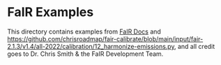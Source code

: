 # FaIR Examples
This directory contains examples from [FaIR Docs](https://docs.fairmodel.net/en/latest/examples.html) and https://github.com/chrisroadmap/fair-calibrate/blob/main/input/fair-2.1.3/v1.4/all-2022/calibration/12_harmonize-emissions.py, and all credit goes to Dr. Chris Smith & the FaIR Development Team.